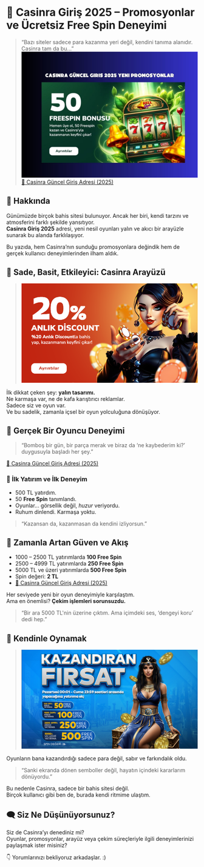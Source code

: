 # 🎰 Casinra Giriş 2025 – Promosyonlar ve Ücretsiz Free Spin Deneyimi

> “Bazı siteler sadece para kazanma yeri değil, kendini tanıma alanıdır. Casinra tam da bu...”
>![Casinra Freespin Promosyonu](./evergreen%20(3).jpg)
> [🔗 Casinra Güncel Giriş Adresi (2025)](https://prvnu.co/Casinra)

## 📌 Hakkında

Günümüzde birçok bahis sitesi bulunuyor. Ancak her biri, kendi tarzını ve atmosferini farklı şekilde yansıtıyor.  
**Casinra Giriş 2025** adresi, yeni nesil oyunları yalın ve akıcı bir arayüzle sunarak bu alanda farklılaşıyor.

Bu yazıda, hem Casinra’nın sunduğu promosyonlara değindik hem de gerçek kullanıcı deneyimlerinden ilham aldık.



## 🧭 Sade, Basit, Etkileyici: Casinra Arayüzü
> ![Casinra Freespin Promosyonu](./4TwZ8PumGs9M7t1X5esMIbAwT8lHXPbIq6NnOOIA.png)
> 
İlk dikkat çeken şey: **yalın tasarımı.**  
Ne karmaşa var, ne de kafa karıştırıcı reklamlar.  
Sadece siz ve oyun var.  
Ve bu sadelik, zamanla içsel bir oyun yolculuğuna dönüşüyor.



## 💬 Gerçek Bir Oyuncu Deneyimi

> “Bomboş bir gün, bir parça merak ve biraz da ‘ne kaybederim ki?’ duygusuyla başladı her şey.”

[🔗 Casinra Güncel Giriş Adresi (2025)](https://prvnu.co/Casinra)

### 🎲 İlk Yatırım ve İlk Deneyim

- 500 TL yatırdım.
- 50 **Free Spin** tanımlandı.
- Oyunlar... görsellik değil, *huzur* veriyordu.
- Ruhum dinlendi. Karmaşa yoktu.

> “Kazansan da, kazanmasan da kendini izliyorsun.”



## 🔄 Zamanla Artan Güven ve Akış


- 1000 – 2500 TL yatırımlarda **100 Free Spin**
- 2500 – 4999 TL yatırımlarda **250 Free Spin**
- 5000 TL ve üzeri yatırımlarda **500 Free Spin**
- Spin değeri: **2 TL**
- [🔗 Casinra Güncel Giriş Adresi (2025)](https://prvnu.co/Casinra)

Her seviyede yeni bir oyun deneyimiyle karşılaştım.  
Ama en önemlisi? **Çekim işlemleri sorunsuzdu.**

> “Bir ara 5000 TL'nin üzerine çıktım. Ama içimdeki ses, ‘dengeyi koru’ dedi hep.”


## 🧘 Kendinle Oynamak
> ![Casinra Giriş 2025](./CrwxzAzL1zAJLZlEg7N7rwuvwvY9RGV7xpBu41cE.jpg)


Oyunların bana kazandırdığı sadece para değil, sabır ve farkındalık oldu.

> “Sanki ekranda dönen semboller değil, hayatın içindeki kararlarım dönüyordu.”

Bu nedenle Casinra, sadece bir bahis sitesi değil.  
Birçok kullanıcı gibi ben de, burada kendi ritmime ulaştım.


## 🗨️ Siz Ne Düşünüyorsunuz?

Siz de Casinra’yı denediniz mi?  
Oyunlar, promosyonlar, arayüz veya çekim süreçleriyle ilgili deneyimlerinizi paylaşmak ister misiniz?

👇 Yorumlarınızı bekliyoruz arkadaşlar. :)
